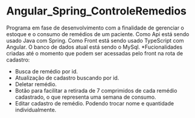 # Angular_Spring_ControleRemedios
Programa em fase de desenvolvimento com a finalidade de gerenciar o estoque e o consumo de remédios de um paciente.
Como Api está sendo usado Java com Spring.
Como Front está sendo usado TypeScript com Angular.
O banco de dados atual está sendo o MySql.
*Fucionalidades criadas até o momento que podem ser acessadas pelo front na rota de cadastro:
  - Busca de remédio por id.
  - Atualização de cadastro buscando por id.
  - Deletar remédio.
  - Botão para facilitar a retirada de 7 comprimidos de cada remédio cadastrado, o que representa uma semana de consumo.
  - Editar cadastro de remédio. Podendo trocar nome e quantidade individualmente.
